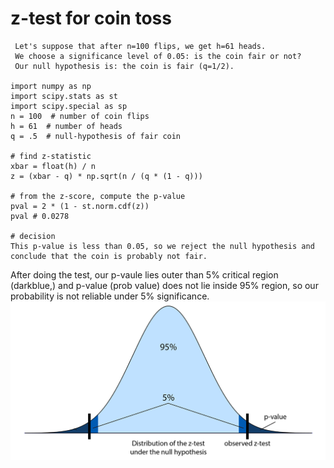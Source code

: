 # z-test for coin toss
```
 Let's suppose that after n=100 flips, we get h=61 heads. 
 We choose a significance level of 0.05: is the coin fair or not? 
 Our null hypothesis is: the coin is fair (q=1/2).
 
import numpy as np
import scipy.stats as st
import scipy.special as sp
n = 100  # number of coin flips
h = 61  # number of heads
q = .5  # null-hypothesis of fair coin

# find z-statistic
xbar = float(h) / n
z = (xbar - q) * np.sqrt(n / (q * (1 - q)))

# from the z-score, compute the p-value 
pval = 2 * (1 - st.norm.cdf(z))
pval # 0.0278

# decision
This p-value is less than 0.05, so we reject the null hypothesis and 
conclude that the coin is probably not fair.
```
After doing the test, our p-vaule lies outer than 5% critical region (darkblue,) and p-value (prob value) does
not lie inside 95% region, so our probability is not reliable under 5% significance.
![](../images/gaussian_95_5.png)
